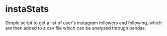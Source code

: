 # instaStats
Simple script to get a list of user's instagram followers and following,
which are then added to a csv file which can be analyzed through pandas.

